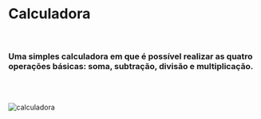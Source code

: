 # Calculadora

<br>

### Uma simples calculadora em que é possível realizar as quatro operações básicas: soma, subtração, divisão e multiplicação.

<br>
<br>

![calculadora](https://user-images.githubusercontent.com/123756073/220763666-7c5d9531-4288-4fa2-8690-92dab02b9d82.png)
